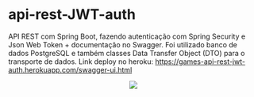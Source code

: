# api-rest-JWT-auth
API REST com Spring Boot, fazendo autenticação com Spring Security e Json Web Token + documentação no Swagger. Foi utilizado banco de dados PostgreSQL e também classes Data Transfer Object (DTO) para o transporte de dados. Link deploy no heroku: https://games-api-rest-jwt-auth.herokuapp.com/swagger-ui.html

<div align="center"> 
    <img src="https://user-images.githubusercontent.com/88911545/175468833-a827d91e-d274-487e-a0f0-b976112a6d50.jpeg" />
</div>
